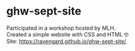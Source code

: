 # ghw-sept-site
Participated in a workshop hosted by MLH.<br>
Created a simple website with CSS and HTML :nerd_face:<br>
Site: https://ravengard.github.io/ghw-sept-site/
